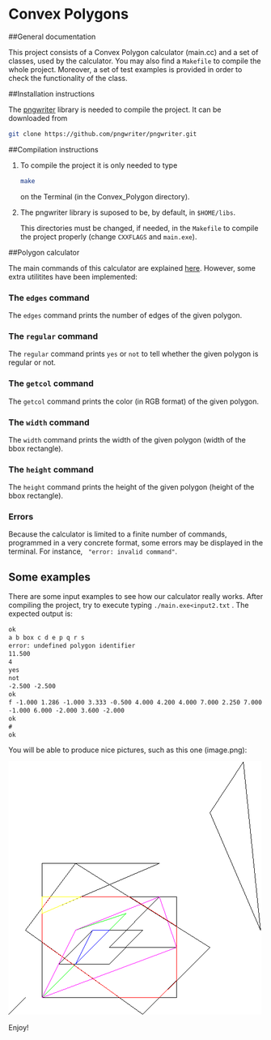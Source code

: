 # Convex Polygons



##General documentation

This project consists of a Convex Polygon calculator (main.cc) and a set of classes, used by the calculator. You may also find a `Makefile` to compile the whole project. Moreover, a set of test examples is provided in order to check the functionality of the class.



##Installation instructions

The [pngwriter](https://github.com/pngwriter/pngwriter) library is needed to compile the project. It can be downloaded from

```bash
git clone https://github.com/pngwriter/pngwriter.git
```



##Compilation instructions

1. To compile the project it is only needed to type

   ```bash
   make
   ```

    on the Terminal (in the Convex_Polygon directory).

2. The pngwriter library is suposed to be, by default, in `$HOME/libs​`.

   This directories must be changed, if needed, in the `Makefile` to compile the project properly (change `CXXFLAGS` and `main.exe`).



##Polygon calculator

The main commands of this calculator are explained [here](https://github.com/jordi-petit/ap2-poligons-2019). However, some extra utilitites have been implemented:

### The `edges` command

The `edges` command prints the number of edges of the given polygon.

### The `regular` command

The `regular` command prints `yes` or  `not` to tell whether the given polygon is regular or not.

### The `getcol` command

The `getcol` command prints the color (in RGB format) of the given polygon.

### The `width` command

The `width` command prints the width of the given polygon (width of the bbox rectangle).

### The `height` command

The `height` command prints the height of the given polygon (height of the bbox rectangle).



### Errors

Because the calculator is limited to a finite number of commands, programmed in a very concrete format,  some errors may be displayed in the terminal. For instance, ``` "error: invalid command"```. 



## Some examples

There are some input examples to see how our calculator really works. After compiling the project, try to execute typing ```./main.exe<input2.txt``` . The expected output is:

```text
ok
a b box c d e p q r s 
error: undefined polygon identifier
11.500
4
yes
not
-2.500 -2.500
ok
f -1.000 1.286 -1.000 3.333 -0.500 4.000 4.200 4.000 7.000 2.250 7.000 -1.000 6.000 -2.000 3.600 -2.000
ok
#
ok
```

You will be able to produce nice pictures, such as this one (image.png):

![](image.png)

Enjoy!



